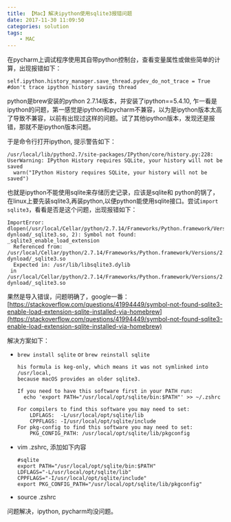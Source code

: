 ```yaml
---
title: 【Mac】解决ipython使用sqlite3报错问题
date: 2017-11-30 11:09:50
categories: solution
tags:
    - MAC
---
```


在pycharm上调试程序使用其自带python控制台，查看变量属性或做些简单的计算，出现报错如下：

```
self.ipython.history_manager.save_thread.pydev_do_not_trace = True #don't trace ipython history saving thread
```

python是brew安装的python 2.7.14版本，并安装了ipython==5.4.10, 乍一看是ipython的问题，第一感觉是ipython和pycharm不兼容，以为是ipython版本太高了导致不兼容，以前有出现过这样的问题。试了其他ipython版本，发现还是报错，那就不是ipython版本问题。

<!--more -->
于是命令行打开ipython, 提示警告如下：

```
/usr/local/lib/python2.7/site-packages/IPython/core/history.py:228: UserWarning: IPython History requires SQLite, your history will not be saved
  warn("IPython History requires SQLite, your history will not be saved")
```

也就是ipython不能使用sqlite来存储历史记录，应该是sqlite和 python的锅了，在linux上要先装sqlite3,再装python,以便python能使用sqlite接口。尝试`import sqlite3`，看看是否是这个问题，出现报错如下：

```
ImportError: dlopen(/usr/local/Cellar/python/2.7.14/Frameworks/Python.framework/Versions/2.7/lib/python2.7/lib-dynload/_sqlite3.so, 2): Symbol not found: _sqlite3_enable_load_extension
  Referenced from: /usr/local/Cellar/python/2.7.14/Frameworks/Python.framework/Versions/2.7/lib/python2.7/lib-dynload/_sqlite3.so
  Expected in: /usr/lib/libsqlite3.dylib
 in /usr/local/Cellar/python/2.7.14/Frameworks/Python.framework/Versions/2.7/lib/python2.7/lib-dynload/_sqlite3.so
```

果然是导入错误，问题明确了，google一番：[https://stackoverflow.com/questions/41994449/symbol-not-found-sqlite3-enable-load-extension-sqlite-installed-via-homebrew](https://stackoverflow.com/questions/41994449/symbol-not-found-sqlite3-enable-load-extension-sqlite-installed-via-homebrew)

解决方案如下：

* `brew install sqlite` or `brew reinstall sqlite`

  ```
  his formula is keg-only, which means it was not symlinked into /usr/local,
  because macOS provides an older sqlite3.

  If you need to have this software first in your PATH run:
    echo 'export PATH="/usr/local/opt/sqlite/bin:$PATH"' >> ~/.zshrc

  For compilers to find this software you may need to set:
      LDFLAGS:  -L/usr/local/opt/sqlite/lib
      CPPFLAGS: -I/usr/local/opt/sqlite/include
  For pkg-config to find this software you may need to set:
      PKG_CONFIG_PATH: /usr/local/opt/sqlite/lib/pkgconfig
  ```

* vim .zshrc, 添加如下内容

  ```
  #sqlite
  export PATH="/usr/local/opt/sqlite/bin:$PATH"
  LDFLAGS="-L/usr/local/opt/sqlite/lib"
  CPPFLAGS="-I/usr/local/opt/sqlite/include"
  export PKG_CONFIG_PATH="/usr/local/opt/sqlite/lib/pkgconfig"
  ```

* source .zshrc

问题解决，ipython, pycharm均没问题。